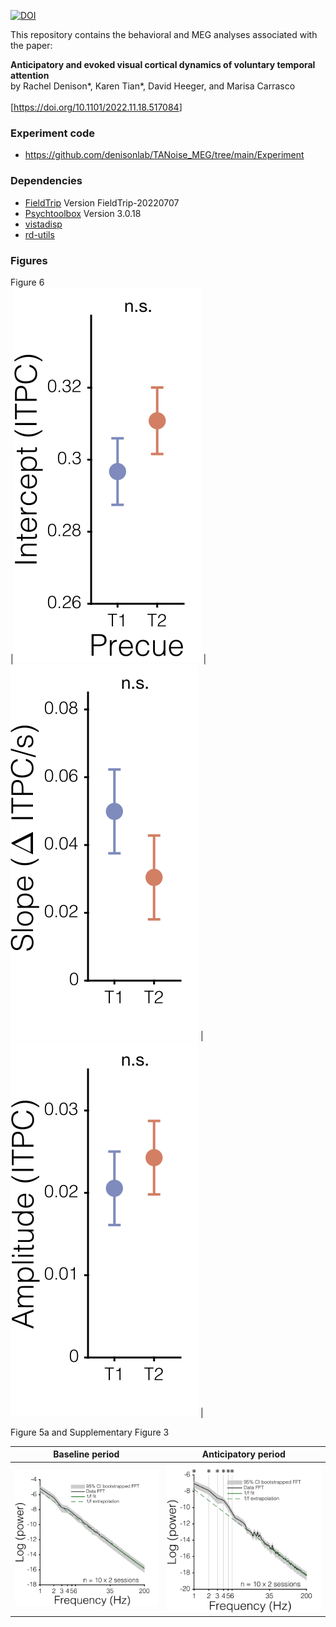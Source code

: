[![DOI](https://zenodo.org/badge/71864588.svg)](https://zenodo.org/badge/latestdoi/71864588)

This repository contains the behavioral and MEG analyses associated with the paper:<br>

<strong>Anticipatory and evoked visual cortical dynamics of voluntary temporal attention</strong><br> by Rachel Denison\*, Karen Tian\*, David Heeger, and Marisa Carrasco<br><br> <a href="https://www.biorxiv.org/content/10.1101/2022.11.18.517084v3" target="_blank">[<https://doi.org/10.1101/2022.11.18.517084>]</a><br>

### Experiment code

-   <https://github.com/denisonlab/TANoise_MEG/tree/main/Experiment>

### Dependencies

-   [FieldTrip](https://www.fieldtriptoolbox.org/) Version FieldTrip-20220707
-   [Psychtoolbox](http://psychtoolbox.org/) Version 3.0.18
-   [vistadisp](https://github.com/vistalab/vistadisp)
-   [rd-utils](https://github.com/racheldenison/rd-utils)

### Figures

Figure 6<br> \|![](manuscriptFigures/figs/meg_msFigs_TE_byPrecue_mdlFit_2Hz_bar_intercept.svg) \| ![](manuscriptFigures/figs/meg_msFigs_TE_byPrecue_mdlFit_2Hz_bar_slope.svg) \| ![](manuscriptFigures/figs/meg_msFigs_TE_byPrecue_mdlFit_2Hz_bar_amplitude.svg) \|

Figure 5a and Supplementary Figure 3

|                                  Baseline period                                   |                              Anticipatory period                               |
|:----------------------------------:|:----------------------------------:|
| ![](manuscriptFigures/figs/meg_manuscriptFigs_bootstrappedFFT_pow_t-1499--499.svg) | ![](manuscriptFigures/figs/meg_manuscriptFigs_bootstrappedFFT_pow_t1-1000.svg) |
